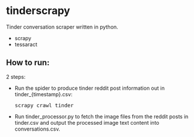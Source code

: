 # tinderscrapy
Tinder conversation scraper written in python.
- scrapy
- tessaract

## How to run:
2 steps:<br/>

* Run the spider to produce tinder reddit post information out in tinder_{timestamp}.csv: <pre>scrapy crawl tinder</pre>
* Run tinder_processor.py to fetch the image files from the reddit posts in tinder.csv and output the processed image text content into conversations.csv.
